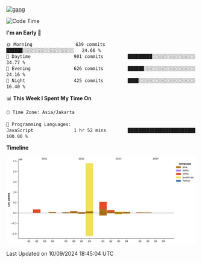 <!-- [<img src='https://dev.karakun.com/assets/posts/2018-09-16-jc-java-article/3duke_suspects.jpg' alt='java'>](https://github.com/yeahbutstill) -->
[<img src='https://asset-2.tstatic.net/tribunnewswiki/foto/bank/images/Mozart.jpg' alt='gang'>](https://github.com/yeahbutstill)

<!--START_SECTION:waka-->
![Code Time](http://img.shields.io/badge/Code%20Time-2%2C786%20hrs%2039%20mins-blue)

**I'm an Early 🐤** 

```text
🌞 Morning                639 commits         ██████░░░░░░░░░░░░░░░░░░░   24.66 % 
🌆 Daytime                901 commits         █████████░░░░░░░░░░░░░░░░   34.77 % 
🌃 Evening                626 commits         ██████░░░░░░░░░░░░░░░░░░░   24.16 % 
🌙 Night                  425 commits         ████░░░░░░░░░░░░░░░░░░░░░   16.40 % 
```


📊 **This Week I Spent My Time On** 

```text
🕑︎ Time Zone: Asia/Jakarta

💬 Programming Languages: 
JavaScript               1 hr 52 mins        █████████████████████████   100.00 % 
```

**Timeline**

![Lines of Code chart](https://raw.githubusercontent.com/yeahbutstill/yeahbutstill/main/assets/bar_graph.png)


 Last Updated on 10/09/2024 18:45:04 UTC
<!--END_SECTION:waka-->
